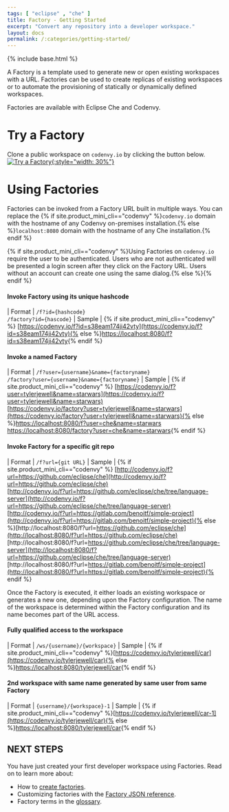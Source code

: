 ```yaml
---
tags: [ "eclipse" , "che" ]
title: Factory - Getting Started
excerpt: "Convert any repository into a developer workspace."
layout: docs
permalink: /:categories/getting-started/
---
```

{% include base.html %}

A Factory is a template used to generate new or open existing workspaces with a URL. Factories can be used to create replicas of existing workspaces or to automate the provisioning of statically or dynamically defined workspaces.

Factories are available with Eclipse Che and Codenvy.

# Try a Factory
Clone a public workspace on `codenvy.io` by clicking the button below.
[![Try a Factory](https://codenvy.io/factory/resources/codenvy-contribute.svg){:style="width: 30%"} ](http://codenvy.io/f?id=omriatu352kkthua)

# Using Factories
Factories can be invoked from a Factory URL built in multiple ways. You can replace the {% if site.product_mini_cli=="codenvy" %}`codenvy.io` domain with the hostname of any Codenvy on-premises installation.{% else %}`localhost:8080` domain with the hostname of any Che installation.{% endif %}

{% if site.product_mini_cli=="codenvy" %}Using Factories on `codenvy.io` require the user to be authenticated. Users who are not authenticated will be presented a login screen after they click on the Factory URL.  Users without an account can create one using the same dialog.{% else %}{% endif %}

#### Invoke Factory using its unique hashcode  

| Format | `/f?id={hashcode}`<br>`/factory?id={hascode}`
| Sample | {% if site.product_mini_cli=="codenvy" %} [https://codenvy.io/f?id=s38eam174ji42vty](https://codenvy.io/f?id=s38eam174ji42vty){% else %}[https://localhost:8080/f?id=s38eam174ji42vty](https://localhost:8080/f?id=s38eam174ji42vty){% endif %}

#### Invoke a named Factory

| Format | `/f?user={username}&name={factoryname}`<br>`/factory?user={username}&name={factoryname}`
| Sample | {% if site.product_mini_cli=="codenvy" %} [https://codenvy.io/f?user=tylerjewell&name=starwars](https://codenvy.io/f?user=tylerjewell&name=starwars)<br>[https://codenvy.io/factory?user=tylerjewell&name=starwars](https://codenvy.io/factory?user=tylerjewell&name=starwars){% else %}[https://localhost:8080/f?user=che&name=starwars](https://localhost:8080/f?user=che&name=starwars)<br>[https://localhost:8080/factory?user=che&name=starwars](https://localhost:8080/factory?user=che&name=starwars){% endif %}

#### Invoke Factory for a specific git repo  

| Format | `/f?url={git URL}`
| Sample | {% if site.product_mini_cli=="codenvy" %} [http://codenvy.io/f?url=https://github.com/eclipse/che](http://codenvy.io/f?url=https://github.com/eclipse/che)<br>[http://codenvy.io/f?url=https://github.com/eclipse/che/tree/language-server](http://codenvy.io/f?url=https://github.com/eclipse/che/tree/language-server)<br>[http://codenvy.io/f?url=https://gitlab.com/benoitf/simple-project](http://codenvy.io/f?url=https://gitlab.com/benoitf/simple-project){% else %}[http://localhost:8080/f?url=https://github.com/eclipse/che](http://localhost:8080/f?url=https://github.com/eclipse/che)<br>[http://localhost:8080/f?url=https://github.com/eclipse/che/tree/language-server](http://localhost:8080/f?url=https://github.com/eclipse/che/tree/language-server)<br>[http://localhost:8080/f?url=https://gitlab.com/benoitf/simple-project](http://localhost:8080/f?url=https://gitlab.com/benoitf/simple-project){% endif %}

Once the Factory is executed, it either loads an existing workspace or generates a new one, depending upon the Factory configuration.  The name of the workspace is determined within the Factory configuration and its name becomes part of the URL access.

#### Fully qualified access to the workspace

| Format | `/ws/{username}/{workspace}`
| Sample | {% if site.product_mini_cli=="codenvy" %}[https://codenvy.io/tylerjewell/car](https://codenvy.io/tylerjewell/car){% else %}[https://localhost:8080/tylerjewell/car](https://localhost:8080/tylerjewell/car){% endif %}


#### 2nd workspace with same name generated by same user from same Factory

| Format | `{username}/{workspace}-1`
| Sample | {% if site.product_mini_cli=="codenvy" %}[https://codenvy.io/tylerjewell/car-1](https://codenvy.io/tylerjewell/car){% else %}[https://localhost:8080/tylerjewell/car](https://localhost:8080/tylerjewell/car-1){% endif %}

## NEXT STEPS
You have just created your first developer workspace using Factories. Read on to learn more about:
- How to [create factories]({{base}}{{site.links["factory-creating"]}}).
- Customizing factories with the [Factory JSON reference]({{base}}{{site.links["factory-json-reference"]}}).
- Factory terms in the [glossary]({{base}}{{site.links["factory-glossary"]}}).
